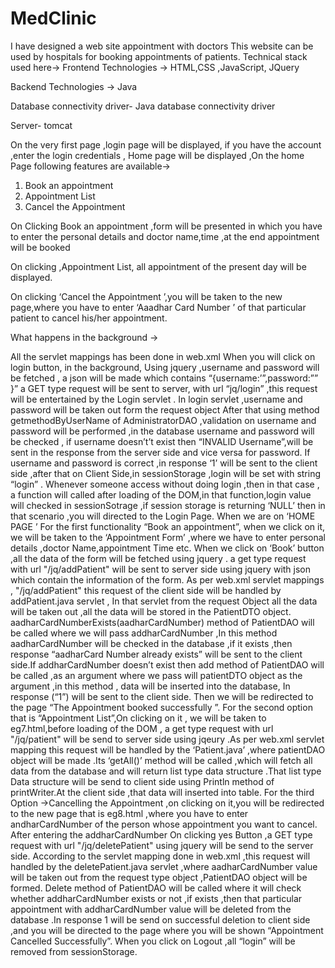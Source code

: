 # MedClinic
I have designed a web site appointment with doctors
This website can be used by hospitals for booking appointments of patients.
 Technical stack used here->
Frontend Technologies -> HTML,CSS ,JavaScript, JQuery

Backend Technologies -> Java

Database connectivity driver- Java database connectivity driver

Server- tomcat

On the very first page ,login page will be displayed, if you have the account ,enter the login credentials , 
Home page will be displayed ,On the home Page following features are available->

1)	Book an appointment
2)	Appointment List
3)	Cancel the Appointment

On Clicking Book an appointment ,form will be presented in which you have to enter the personal details and doctor name,time ,at the end appointment will be booked

On clicking ,Appointment List, all appointment of the present day will be displayed.

On clicking ‘Cancel the Appointment ’,you will be taken to the new page,where you have to enter ‘Aaadhar Card Number ’  of that particular patient to cancel his/her appointment.

What happens in the background ->

All the servlet mappings has been done in web.xml
When you will click on login button, in the  background, Using jquery ,username and password will be fetched , a json will be made which contains “{username:’”,password:”” }” a GET type request will be sent to server, with url   “jq/login” ,this request will be entertained by the Login servlet . In login servlet ,username and password will be taken out form the request object After that using method getmethodByUserName of AdministratorDAO ,validation on username and password will be performed  ,in the database username and password will be checked , if username doesn’t’t exist then “INVALID Username”,will be sent in the response from the server side and vice versa for password.
If username and password is correct ,in response ‘1’  will be sent to the client side ,after that on Client Side,in sessionStorage ,login will be set with string “login” . Whenever someone access without doing  login ,then in that case ,  a function will called after loading of the DOM,in that function,login value will checked in sessionSotrage ,if session storage is returning ‘NULL’ then in that scenario ,you will directed to the Login Page.
When we are on ‘HOME PAGE ’
For the first functionality  “Book an appointment”, when we click on it, we will be taken to the ‘Appointment Form’ ,where we have to enter personal details ,doctor Name,appointment Time etc.
When we click on ‘Book’ button    ,all the data of the form will be fetched using jquery . a get type request with url  "/jq/addPatient" will be sent to server side using jquery with json which contain the information of the form. As per web.xml servlet mappings  , "/jq/addPatient" this request of the client side  will be handled by  addPatient.java servlet , In that servlet  from the request Object all the data will be taken out ,all the data will be stored in the PatientDTO object.  aadharCardNumberExists(aadharCardNumber) method of PatientDAO will be called where we will pass addharCardNumber ,In this method aadharCardNumber will be checked in the database ,if it exists ,then response “aadharCard Number already exists” will be sent to the client side.If addharCardNumber doesn’t exist then add method of PatientDAO will be called ,as an argument where we pass  will patientDTO object as the argument  ,in this  method , data will be inserted into the database, In response (“1”)  will be sent to the client side. Then we will be redirected to the page “The Appointment booked successfully ”. 
For the second option  that is “Appointment List”,On clicking on it , we will be taken to eg7.html,before loading of the DOM , a get type request with url  "/jq/patient" will be send to server side using jqeury .As per web.xml servlet mapping this request will be handled by the ‘Patient.java’ ,where patientDAO object will be made .Its ‘getAll()’ method will be called ,which will fetch all data from the database   and will return list type data structure .That list type Data structure will be send to client side using Println method of printWriter.At the client side ,that data will inserted into table.
For the third Option ->Cancelling the Appointment ,on clicking on it,you will be redirected to the new page that is eg8.html ,where you have to enter andharCardNumber of the person whose appointment you want to cancel. After entering the addharCardNumber On  clicking yes Button ,a GET   type request with url "/jq/deletePatient" using jquery will be send to the server side. According to the servlet mapping done in web.xml ,this request will handled by the deletePatient.java servlet ,where  aadharCardNumber value will be taken out from the request type object ,PatientDAO object will be formed. Delete method of PatientDAO will be called  where it will check  whether addharCardNumber exists   or not ,if exists ,then that particular appointment with addharCardNumber value  will be deleted from the database  .In response 1 will be send on successful deletion to client side   ,and you will be directed  to the page where you will be shown “Appointment Cancelled Successfully”.
When you click on Logout ,all “login” will be removed from sessionStorage.
 
